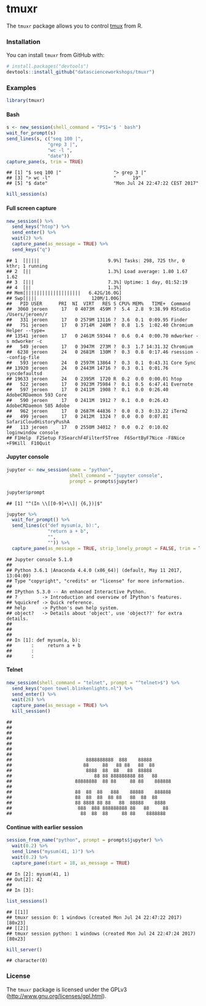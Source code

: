 
<!-- README.md is generated from README.Rmd. Please edit that file -->
tmuxr
=====

The `tmuxr` package allows you to control [tmux](https://github.com/tmux/tmux/wiki) from R.

### Installation

You can install `tmuxr` from GitHub with:

``` r
# install.packages("devtools")
devtools::install_github("datascienceworkshops/tmuxr")
```

### Examples

``` r
library(tmuxr)
```

#### Bash

``` r
s <- new_session(shell_command = "PS1='$ ' bash")
wait_for_prompt(s)
send_lines(s, c("seq 100 |",
               "grep 3 |",
               "wc -l ",
               "date"))
capture_pane(s, trim = TRUE)
```

    ## [1] "$ seq 100 |"                   "> grep 3 |"                   
    ## [3] "> wc -l"                       "      19"                     
    ## [5] "$ date"                        "Mon Jul 24 22:47:22 CEST 2017"

``` r
kill_session(s)
```

#### Full screen capture

``` r
new_session() %>%
  send_keys("htop") %>%
  send_enter() %>%
  wait(2) %>%
  capture_pane(as_message = TRUE) %>%
  send_keys("q")
```

    ## 1  [|||||                         9.9%] Tasks: 298, 725 thr, 0 kthr; 1 running
    ## 2  [||                            1.3%] Load average: 1.80 1.67 1.62
    ## 3  [|||                           7.3%] Uptime: 1 day, 01:52:19
    ## 4  [||                            1.3%]
    ## Mem[||||||||||||||||||||   6.42G/16.0G]
    ## Swp[||||                    120M/1.00G]
    ##   PID USER      PRI  NI  VIRT   RES S CPU% MEM%   TIME+  Command
    ##  3060 jeroen     17   0 4073M  459M ?  5.4  2.8  9:38.99 RStudio /Users/jeroen/r
    ##   331 jeroen     17   0 2579M 13116 ?  3.6  0.1  0:09.95 Finder
    ##   751 jeroen     17   0 3714M  240M ?  0.8  1.5  1:02.40 Chromium Helper --type=
    ## 13541 jeroen     17   0 2461M 59344 ?  0.6  0.4  0:00.70 mdworker -s mdworker -c
    ##   549 jeroen     17   0 3947M  273M ?  0.3  1.7 14:31.32 Chromium
    ##  6238 jeroen     24   0 2681M  130M ?  0.3  0.8  0:17.46 rsession --config-file
    ##   593 jeroen     24   0 2597M 13864 ?  0.3  0.1  0:43.31 Core Sync
    ## 13920 jeroen     24   0 2443M 14716 ?  0.3  0.1  0:01.76 syncdefaultsd
    ## 19633 jeroen     24   0 2395M  1720 R  0.2  0.0  0:00.01 htop
    ##   522 jeroen     17   0 3923M 75984 ?  0.1  0.5  6:47.41 Evernote
    ##   597 jeroen     17   0 2411M  1908 ?  0.1  0.0  0:26.40 AdobeCRDaemon 593 Core
    ##   590 jeroen     17   0 2411M  1912 ?  0.1  0.0  0:26.43 AdobeCRDaemon 585 Adobe
    ##   962 jeroen     17   0 2687M 44836 ?  0.0  0.3  0:33.22 iTerm2
    ##   499 jeroen     17   0 2412M  1324 ?  0.0  0.0  0:07.81 SafariCloudHistoryPushA
    ##   113 jeroen     17   0 2550M 34012 ?  0.0  0.2  0:10.02 loginwindow console
    ## F1Help  F2Setup F3SearchF4FilterF5Tree  F6SortByF7Nice -F8Nice +F9Kill  F10Quit

#### Jupyter console

``` r
jupyter <- new_session(name = "python",
                       shell_command = "jupyter console",
                       prompt = prompts$jupyter)

jupyter$prompt
```

    ## [1] "^(In \\[[0-9]+\\]| {6,})|$"

``` r
jupyter %>%
  wait_for_prompt() %>%
  send_lines(c("def mysum(a, b):",
               "return a + b",
               "",
               "")) %>%
  capture_pane(as_message = TRUE, strip_lonely_prompt = FALSE, trim = TRUE)
```

    ## Jupyter console 5.1.0
    ## 
    ## Python 3.6.1 |Anaconda 4.4.0 (x86_64)| (default, May 11 2017, 13:04:09)
    ## Type "copyright", "credits" or "license" for more information.
    ## 
    ## IPython 5.3.0 -- An enhanced Interactive Python.
    ## ?         -> Introduction and overview of IPython's features.
    ## %quickref -> Quick reference.
    ## help      -> Python's own help system.
    ## object?   -> Details about 'object', use 'object??' for extra details.
    ## 
    ## 
    ## 
    ## In [1]: def mysum(a, b):
    ##       :     return a + b
    ##       :
    ##       :

#### Telnet

``` r
new_session(shell_command = "telnet", prompt = "^telnet>$") %>%
  send_keys("open towel.blinkenlights.nl") %>%
  send_enter() %>%
  wait(26) %>%
  capture_pane(as_message = TRUE) %>%
  kill_session()
```

    ## 
    ## 
    ## 
    ## 
    ## 
    ## 
    ## 
    ##                           8888888888  888    88888
    ##                          88     88   88 88   88  88
    ##                           8888  88  88   88  88888
    ##                              88 88 888888888 88   88
    ##                       88888888  88 88     88 88    888888
    ## 
    ##                       88  88  88   888    88888    888888
    ##                       88  88  88  88 88   88  88  88
    ##                       88 8888 88 88   88  88888    8888
    ##                        888  888 888888888 88   88     88
    ##                         88  88  88     88 88    8888888

#### Continue with earlier session

``` r
session_from_name("python", prompt = prompts$jupyter) %>%
  wait(0.2) %>%
  send_lines("mysum(41, 1)") %>%
  wait(0.2) %>%
  capture_pane(start = 18, as_message = TRUE)
```

    ## In [2]: mysum(41, 1)
    ## Out[2]: 42
    ## 
    ## In [3]:

``` r
list_sessions()
```

    ## [[1]]
    ## tmuxr session 0: 1 windows (created Mon Jul 24 22:47:22 2017) [80x23]
    ## [[2]]
    ## tmuxr session python: 1 windows (created Mon Jul 24 22:47:24 2017) [80x23]

``` r
kill_server()
```

    ## character(0)

### License

The `tmuxr` package is licensed under the GPLv3 (<http://www.gnu.org/licenses/gpl.html>).
